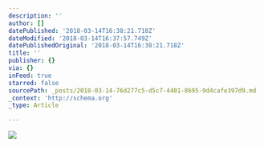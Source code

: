 ```yaml
---
description: ''
author: []
datePublished: '2018-03-14T16:38:21.718Z'
dateModified: '2018-03-14T16:37:57.749Z'
datePublishedOriginal: '2018-03-14T16:38:21.718Z'
title: ''
publisher: {}
via: {}
inFeed: true
starred: false
sourcePath: _posts/2018-03-14-76d277c5-d5c7-4401-8695-9d4cafe397d9.md
_context: 'http://schema.org'
_type: Article

---
```

![](https://the-grid-user-content.s3-us-west-2.amazonaws.com/5590ff51-69d5-4ee2-8c1e-e330ed62bdd7.jpg)